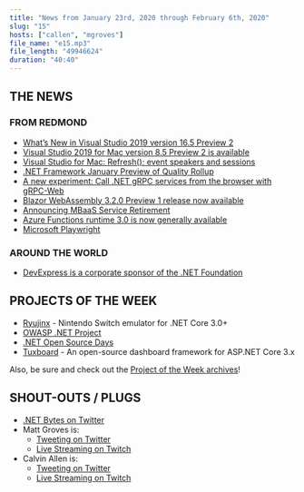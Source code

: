 ```yaml
---
title: "News from January 23rd, 2020 through February 6th, 2020"
slug: "15"
hosts: ["callen", "mgroves"]
file_name: "e15.mp3"
file_length: "49946624"
duration: "40:40"
---
```


## THE NEWS

### FROM REDMOND

* [What’s New in Visual Studio 2019 version 16.5 Preview 2](https://devblogs.microsoft.com/visualstudio/whats-new-in-visual-studio-2019-version-16-5-preview-2-for-cpp-xamarin-and-azure-tooling-experiences/)
* [Visual Studio 2019 for Mac version 8.5 Preview 2 is available](https://devblogs.microsoft.com/visualstudio/visual-studio-2019-for-mac-version-8-5-preview-2-is-available/)
* [Visual Studio for Mac: Refresh(); event speakers and sessions](https://devblogs.microsoft.com/visualstudio/visual-studio-for-mac-refresh-event-speakers-and-sessions/)
* [.NET Framework January Preview of Quality Rollup](https://devblogs.microsoft.com/dotnet/net-framework-january-preview-of-quality-rollup/)
* [A new experiment: Call .NET gRPC services from the browser with gRPC-Web](https://devblogs.microsoft.com/aspnet/grpc-web-experiment/)
* [Blazor WebAssembly 3.2.0 Preview 1 release now available](https://devblogs.microsoft.com/aspnet/blazor-webassembly-3-2-0-preview-1-release-now-available/)
* [Announcing MBaaS Service Retirement](https://devblogs.microsoft.com/appcenter/app-center-mbaas-retirement/)
* [Azure Functions runtime 3.0 is now generally available](https://azure.microsoft.com/en-us/updates/azure-functions-runtime-30-is-now-available/)
* [Microsoft Playwright](https://github.com/microsoft/playwright)

### AROUND THE WORLD

* [DevExpress is a corporate sponsor of the .NET Foundation](https://community.devexpress.com/blogs/ctodx/archive/2020/01/14/devexpress-is-a-corporate-sponsor-of-the-net-foundation.aspx)

## PROJECTS OF THE WEEK

* [Ryujinx](https://github.com/Ryujinx/Ryujinx) - Nintendo Switch emulator for .NET Core 3.0+
* [OWASP .NET Project](https://twitter.com/sempf)
* [.NET Open Source Days](https://github.com/baskarmib/DotNetOpenSourceDays)
* [Tuxboard](https://github.com/jdanylko/Tuxboard) - An open-source dashboard framework for ASP.NET Core 3.x

Also, be sure and check out the [Project of the Week archives](https://www.dotnetbytes.fm/potw/)!

## SHOUT-OUTS / PLUGS

* [.NET Bytes on Twitter](https://twitter.com/dotnetbytes)
* Matt Groves is:
  * [Tweeting on Twitter](https://twitter.com/mgroves)
  * [Live Streaming on Twitch](https://www.twitch.tv/matthewdgroves)
* Calvin Allen is:
  * [Tweeting on Twitter](https://twitter.com/_CalvinAllen)
  * [Live Streaming on Twitch](https://www.twitch.tv/CalvinAAllen)
